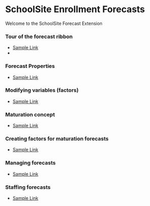 # SchoolSite Enrollment Forecasts
Welcome to the SchoolSite Forecast Extension
&nbsp;

### Tour of the forecast ribbon
* [Sample Link](index.md)
* 
### Forecast Properties
* [Sample Link](index.md)

### Modifying variables (factors)
* [Sample Link](index.md)

### Maturation concept
* [Sample Link](index.md)

### Creating factors for maturation forecasts
* [Sample Link](index.md)

### Managing forecasts
* [Sample Link](index.md)

### Staffing forecasts
* [Sample Link](index.md)
